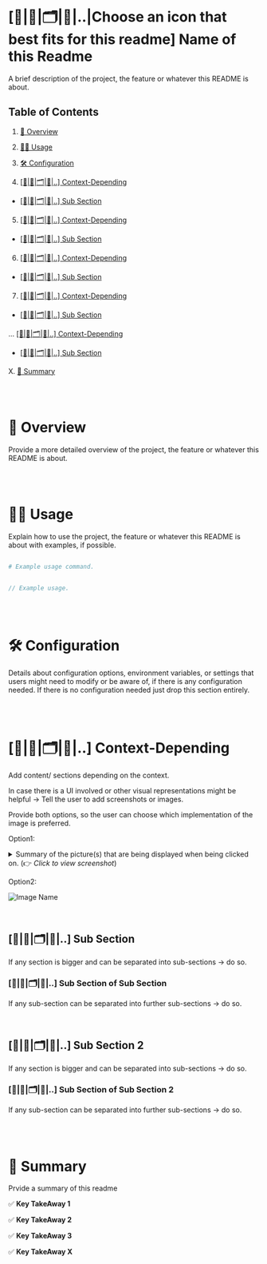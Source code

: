 # [📌|🚀|🗂️|🧭|..|Choose an icon that best fits for this readme] Name of this Readme

A brief description of the project, the feature or whatever this README is about.

## Table of Contents

1. [📖 Overview](#-overview)

2. [🧑‍💻 Usage](#-usage)

3. [🛠️ Configuration](#-configuration)

4. [[📌|🚀|🗂️|🧭|..] Context-Depending](#-context-depending)

- [[📌|🚀|🗂️|🧭|..] Sub Section](#-sub-section)

5. [[📌|🚀|🗂️|🧭|..] Context-Depending](#-context-depending)

- [[📌|🚀|🗂️|🧭|..] Sub Section](#-sub-section)

6. [[📌|🚀|🗂️|🧭|..] Context-Depending](#-context-depending)

- [[📌|🚀|🗂️|🧭|..] Sub Section](#-sub-section)

7. [[📌|🚀|🗂️|🧭|..] Context-Depending](#-context-depending)

- [[📌|🚀|🗂️|🧭|..] Sub Section](#-sub-section)

... [[📌|🚀|🗂️|🧭|..] Context-Depending](#-context-depending)

 - [[📌|🚀|🗂️|🧭|..] Sub Section](#-sub-section)

X. [🚀 Summary](#-summary)

<br>
<br>

# 📖 Overview

Provide a more detailed overview of the project, the feature or whatever this README is about.

<br>
<br>

# 🧑‍💻 Usage

Explain how to use the project, the feature or whatever this README is about with examples, if possible.

```bash

# Example usage command.

```

```dart

// Example usage.

```

<br>
<br>

# 🛠️ Configuration

Details about configuration options, environment variables, or settings that users might need to modify or be aware of, if there is any configuration needed. If there is no configuration needed just drop this section entirely.

<br>
<br>

# [📌|🚀|🗂️|🧭|..] Context-Depending

Add content/ sections depending on the context.

In case there is a UI involved or other visual representations might be helpful -> Tell the user to add screenshots or images.

Provide both options, so the user can choose which implementation of the image is preferred.

Option1:

<details>

<summary>Summary of the picture(s) that are being displayed when being clicked on. (👉 <i>Click to view screenshot</i>)</summary>

<img src="images/image_name.png" alt="alt text for image">

(<img src="images/image_name2.png" alt="alt text for image2">)

</details>

Option2:

![Image Name](images/image_name.png)

<br>

## [📌|🚀|🗂️|🧭|..] Sub Section

If any section is bigger and can be separated into sub-sections -> do so.

### [📌|🚀|🗂️|🧭|..] Sub Section of Sub Section

If any sub-section can be separated into further sub-sections -> do so.

<br>

## [📌|🚀|🗂️|🧭|..] Sub Section 2

If any section is bigger and can be separated into sub-sections -> do so.

### [📌|🚀|🗂️|🧭|..] Sub Section of Sub Section 2

If any sub-section can be separated into further sub-sections -> do so.

<br>
<br>

# 🚀 Summary

Prvide a summary of this readme

✅ **Key TakeAway 1**

✅ **Key TakeAway 2**

✅ **Key TakeAway 3**

✅ **Key TakeAway X**



